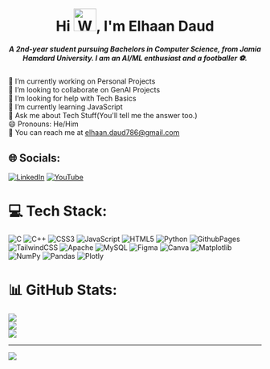 <h1 align="center">Hi <img src="https://raw.githubusercontent.com/nixin72/nixin72/master/wave.gif" 
         alt="Waving hand animated gif"
         height="45"
         width="45" />, I'm Elhaan Daud</h1>
<h5 align="center">
A 2nd-year student pursuing Bachelors in Computer Science, from Jamia Hamdard University. I am an AI/ML enthusiast and a footballer ⚽. 
</h5>

🔭 I’m currently working on Personal Projects<br>👯 I’m looking to collaborate on GenAI Projects<br>🤝 I’m looking for help with Tech Basics<br>🌱 I’m currently learning JavaScript<br>💬 Ask me about Tech Stuff(You'll tell me the answer too.)<br>😄 Pronouns: He/Him <br>🪪 You can reach me at elhaan.daud786@gmail.com <br>


## 🌐 Socials:
[![LinkedIn](https://img.shields.io/badge/LinkedIn-%230077B5.svg?logo=linkedin&logoColor=white)](https://www.linkedin.com/in/elhaan-daud-40baa2256/) [![YouTube](https://img.shields.io/badge/YouTube-%23FF0000.svg?logo=YouTube&logoColor=white)](https://youtube.com/@https://www.youtube.com/@techandrino1312) 

# 💻 Tech Stack:
![C](https://img.shields.io/badge/c-%2300599C.svg?style=for-the-badge&logo=c&logoColor=white) ![C++](https://img.shields.io/badge/c++-%2300599C.svg?style=for-the-badge&logo=c%2B%2B&logoColor=white) ![CSS3](https://img.shields.io/badge/css3-%231572B6.svg?style=for-the-badge&logo=css3&logoColor=white) ![JavaScript](https://img.shields.io/badge/javascript-%23323330.svg?style=for-the-badge&logo=javascript&logoColor=%23F7DF1E) ![HTML5](https://img.shields.io/badge/html5-%23E34F26.svg?style=for-the-badge&logo=html5&logoColor=white) ![Python](https://img.shields.io/badge/python-3670A0?style=for-the-badge&logo=python&logoColor=ffdd54) ![GithubPages](https://img.shields.io/badge/github%20pages-121013?style=for-the-badge&logo=github&logoColor=white) ![TailwindCSS](https://img.shields.io/badge/tailwindcss-%2338B2AC.svg?style=for-the-badge&logo=tailwind-css&logoColor=white) ![Apache](https://img.shields.io/badge/apache-%23D42029.svg?style=for-the-badge&logo=apache&logoColor=white) ![MySQL](https://img.shields.io/badge/mysql-%2300000f.svg?style=for-the-badge&logo=mysql&logoColor=white) ![Figma](https://img.shields.io/badge/figma-%23F24E1E.svg?style=for-the-badge&logo=figma&logoColor=white) ![Canva](https://img.shields.io/badge/Canva-%2300C4CC.svg?style=for-the-badge&logo=Canva&logoColor=white) ![Matplotlib](https://img.shields.io/badge/Matplotlib-%23ffffff.svg?style=for-the-badge&logo=Matplotlib&logoColor=black) ![NumPy](https://img.shields.io/badge/numpy-%23013243.svg?style=for-the-badge&logo=numpy&logoColor=white) ![Pandas](https://img.shields.io/badge/pandas-%23150458.svg?style=for-the-badge&logo=pandas&logoColor=white) ![Plotly](https://img.shields.io/badge/Plotly-%233F4F75.svg?style=for-the-badge&logo=plotly&logoColor=white)
# 📊 GitHub Stats:
![](https://github-readme-stats.vercel.app/api?username=ElhaanDaud&theme=highcontrast&hide_border=false&include_all_commits=true&count_private=true)<br/>
![](https://github-readme-streak-stats.herokuapp.com/?user=ElhaanDaud&theme=highcontrast&hide_border=false)<br/>
![](https://github-readme-stats.vercel.app/api/top-langs/?username=ElhaanDaud&theme=highcontrast&hide_border=false&include_all_commits=true&count_private=true&layout=compact)

---
[![](https://visitcount.itsvg.in/api?id=ElhaanDaud&icon=0&color=0)](https://visitcount.itsvg.in)


<!---
ElhaanDaud/ElhaanDaud is a ✨ special ✨ repository because its `README.md` (this file) appears on your GitHub profile.
You can click the Preview link to take a look at your changes.
--->

